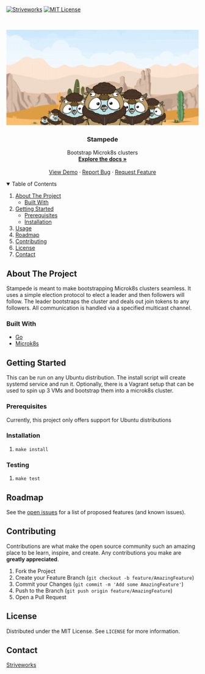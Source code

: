 [![Striveworks][striveworks-shield]][license-url]
[![MIT License][license-shield]][license-url]



<!-- PROJECT LOGO -->
<br />
<p align="center">
  <a href="https://github.com/othneildrew/Best-README-Template">
    <img src="stampede.png" alt="Logo" width="600" height="250">
  </a>

  <h3 align="center">Stampede</h3>

  <p align="center">
    Bootstrap Microk8s clusters
    <br />
    <a href=""><strong>Explore the docs »</strong></a>
    <br />
    <br />
    <a href="">View Demo</a>
    ·
    <a href="">Report Bug</a>
    ·
    <a href="">Request Feature</a>
  </p>
</p>



<!-- TABLE OF CONTENTS -->
<details open="open">
  <summary>Table of Contents</summary>
  <ol>
    <li>
      <a href="#about-the-project">About The Project</a>
      <ul>
        <li><a href="#built-with">Built With</a></li>
      </ul>
    </li>
    <li>
      <a href="#getting-started">Getting Started</a>
      <ul>
        <li><a href="#prerequisites">Prerequisites</a></li>
        <li><a href="#installation">Installation</a></li>
      </ul>
    </li>
    <li><a href="#usage">Usage</a></li>
    <li><a href="#roadmap">Roadmap</a></li>
    <li><a href="#contributing">Contributing</a></li>
    <li><a href="#license">License</a></li>
    <li><a href="#contact">Contact</a></li>
  </ol>
</details>



<!-- ABOUT THE PROJECT -->
## About The Project
Stampede is meant to make bootstrapping Microk8s clusters seamless. It uses a simple election protocol to elect a leader and then followers will follow. The leader bootstraps the cluster and deals out join tokens to any followers. All communication is handled via a specified multicast channel.

### Built With


* [Go](https://golang.org/)
* [Microk8s](https://microk8s.io/)


<!-- GETTING STARTED -->
## Getting Started

This can be run on any Ubuntu distribution. The install script will create systemd service and run it. Optionally, there is a Vagrant setup that can be used to spin up 3 VMs and bootstrap them into a microk8s cluster.

### Prerequisites

Currently, this project only offers support for Ubuntu distributions

### Installation

1. `make install`


### Testing

1. `make test`


<!-- ROADMAP -->
## Roadmap

See the [open issues]() for a list of proposed features (and known issues).



<!-- CONTRIBUTING -->
## Contributing

Contributions are what make the open source community such an amazing place to be learn, inspire, and create. Any contributions you make are **greatly appreciated**.

1. Fork the Project
2. Create your Feature Branch (`git checkout -b feature/AmazingFeature`)
3. Commit your Changes (`git commit -m 'Add some AmazingFeature'`)
4. Push to the Branch (`git push origin feature/AmazingFeature`)
5. Open a Pull Request



<!-- LICENSE -->
## License

Distributed under the MIT License. See `LICENSE` for more information.



<!-- CONTACT -->
## Contact

[Striveworks](striveworks.us)


[striveworks-shield]: https://img.shields.io/badge/BUILT%20BY-STRIVEWORKS-orange?style=for-the-badge
[license-shield]: https://img.shields.io/github/license/othneildrew/Best-README-Template.svg?style=for-the-badge
[license-url]: https://github.com/othneildrew/Best-README-Template/blob/master/LICENSE.txt
